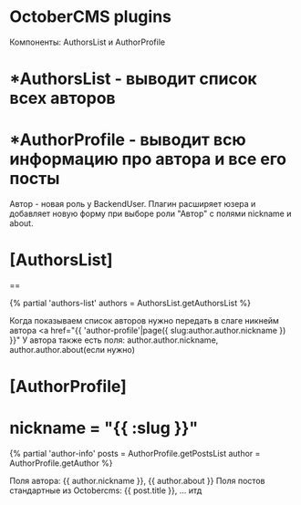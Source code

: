 # OctoberCMS plugins
Компоненты: AuthorsList и AuthorProfile
# *AuthorsList - выводит список всех авторов
# *AuthorProfile - выводит всю информацию про автора и все его посты

Автор - новая роль у BackendUser. Плагин расширяет юзера и добавляет новую форму при выборе роли "Автор" с полями nickname и about.

# [AuthorsList]
==

{% partial 'authors-list' 
authors = AuthorsList.getAuthorsList
%}

Когда показываем список авторов нужно передать в слаге никнейм автора <a href="{{ 'author-profile'|page({ slug:author.author.nickname }) }}"
У автора также есть поля: author.author.nickname, author.author.about(если нужно)

# [AuthorProfile]
nickname = "{{ :slug }}"
==

{% partial 'author-info' 
posts = AuthorProfile.getPostsList 
author = AuthorProfile.getAuthor
%}

Поля автора: {{ author.nickname }}, {{ author.about }}
Поля постов стандартные из Octobercms: {{ post.title }}, ... итд 
